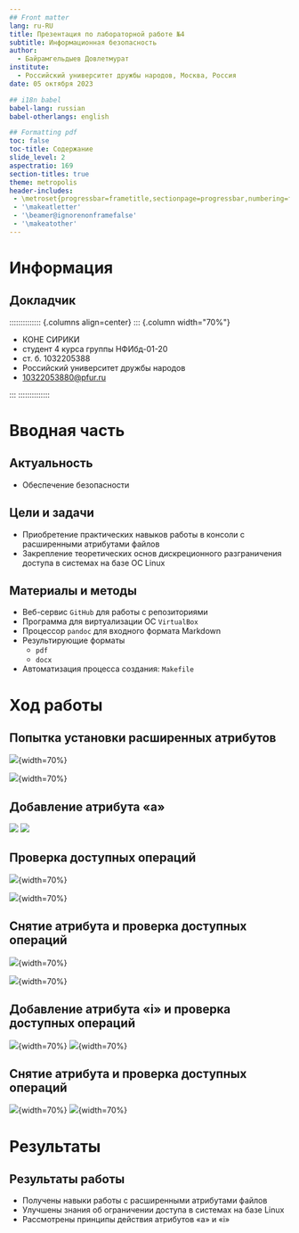 ```yaml
---
## Front matter
lang: ru-RU
title: Презентация по лабораторной работе №4
subtitle: Информационная безопасность
author:
  - Байрамгельдыев Довлетмурат
institute:
  - Российский университет дружбы народов, Москва, Россия
date: 05 октября 2023

## i18n babel
babel-lang: russian
babel-otherlangs: english

## Formatting pdf
toc: false
toc-title: Содержание
slide_level: 2
aspectratio: 169
section-titles: true
theme: metropolis
header-includes:
 - \metroset{progressbar=frametitle,sectionpage=progressbar,numbering=fraction}
 - '\makeatletter'
 - '\beamer@ignorenonframefalse'
 - '\makeatother'
---
```


# Информация

## Докладчик

:::::::::::::: {.columns align=center}
::: {.column width="70%"}

  * КОНЕ СИРИКИ
  * студент 4 курса группы НФИбд-01-20
  * ст. б. 1032205388
  * Российский университет дружбы народов
  * [10322053880@pfur.ru](mailto:1032205388@@pfur.ru)

:::
::::::::::::::

# Вводная часть

## Актуальность

- Обеспечение безопасности

## Цели и задачи

- Приобретение практических навыков работы в консоли с расширенными атрибутами файлов
- Закрепление теоретических основ дискреционного разграничения доступа в системах на базе ОС Linux

## Материалы и методы

- Веб-сервис `GitHub` для работы с репозиториями
- Программа для виртуализации ОС `VirtualBox`
- Процессор `pandoc` для входного формата Markdown
- Результирующие форматы
  - `pdf`
  - `docx`
- Автоматизация процесса создания: `Makefile`

# Ход работы

## Попытка установки расширенных атрибутов

![](image/1.png){width=70%}

![](image/2.png){width=70%}

## Добавление атрибута «a»

![](image/3.png)
![](image/4.png)

## Проверка доступных операций

![](image/5.png){width=70%}

![](image/6.png){width=70%}

## Снятие атрибута и проверка доступных операций

![](image/7.png){width=70%}

![](image/8.png){width=70%}

## Добавление атрибута «i» и проверка доступных операций

![](image/9.png){width=70%}
![](image/10.png){width=70%}

## Снятие атрибута и проверка доступных операций

![](image/11.png){width=70%}
![](image/12.png){width=70%}

# Результаты

## Результаты работы

- Получены навыки работы с расширенными атрибутами файлов
- Улучшены знания об ограничении доступа в системах на базе Linux
- Рассмотрены принципы действия атрибутов «a» и «i»